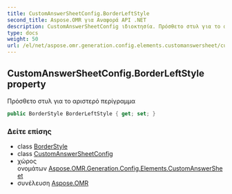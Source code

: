 ```yaml
---
title: CustomAnswerSheetConfig.BorderLeftStyle
second_title: Aspose.OMR για Αναφορά API .NET
description: CustomAnswerSheetConfig ιδιοκτησία. Πρόσθετο στυλ για το αριστερό περίγραμμα
type: docs
weight: 50
url: /el/net/aspose.omr.generation.config.elements.customanswersheet/customanswersheetconfig/borderleftstyle/
---
```

## CustomAnswerSheetConfig.BorderLeftStyle property

Πρόσθετο στυλ για το αριστερό περίγραμμα

```csharp
public BorderStyle BorderLeftStyle { get; set; }
```

### Δείτε επίσης

* class [BorderStyle](../../../aspose.omr.generation.config/borderstyle/)
* class [CustomAnswerSheetConfig](../)
* χώρος ονομάτων [Aspose.OMR.Generation.Config.Elements.CustomAnswerSheet](../../customanswersheetconfig/)
* συνέλευση [Aspose.OMR](../../../)


